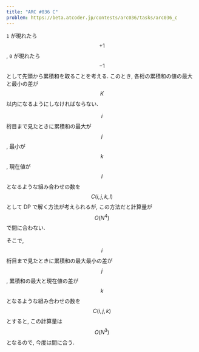 ```yaml
---
title: "ARC #036 C"
problem: https://beta.atcoder.jp/contests/arc036/tasks/arc036_c
---
```

`1` が現れたら $$ +1 $$, `0` が現れたら $$ -1 $$ として先頭から累積和を取ることを考える. このとき, 各桁の累積和の値の最大と最小の差が $$ K $$ 以内になるようにしなければならない.

$$ i $$ 桁目まで見たときに累積和の最大が $$ j $$, 最小が $$ k $$, 現在値が $$ l $$ となるような組み合わせの数を $$ C(i, j, k, l) $$ として DP で解く方法が考えられるが, この方法だと計算量が $$ O(N^4) $$ で間に合わない.

そこで, $$ i $$ 桁目まで見たときに累積和の最大最小の差が $$ j $$, 累積和の最大と現在値の差が $$ k $$ となるような組み合わせの数を $$ C(i, j, k) $$ とすると, この計算量は $$ O(N^3) $$ となるので, 今度は間に合う.
